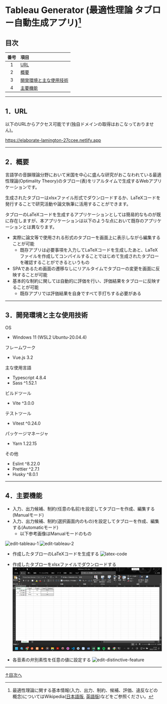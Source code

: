 # Tableau Generator (最適性理論 タブロー自動生成アプリ)[^1]

## 目次
| 番号 | 項目 |
|:-:|:--|
| 1 | [URL](#1url) |
| 2 | [概要](#2概要) |
| 3 | [開発環境と主な使用技術](#3開発環境と主な使用技術) |
| 4 | [主要機能](#4主要機能) |

***
## 1．URL
以下のURLからアクセス可能です(独自ドメインの取得はおこなっておりません)。

https://elaborate-lamington-27ccee.netlify.app

***
## 2．概要
言語学の音韻理論分野において米国を中心に盛んな研究がおこなわれている最適性理論(Optimality Theory)のタブロー(表)をリアルタイムで生成するWebアプリケーションです。

生成されたタブローはxlsxファイル形式でダウンロードするか、LaTeXコードを発行することで研究活動や論文執筆に活用することができます。

タブローのLaTeXコードを生成するアプリケーションとしては簡易的なものが既に存在しますが、本アプリケーションは以下のような点において既存のアプリケーションとは異なります。

+ 実際に論文等で使用される形式のタブローを画面上に表示しながら編集することが可能
  + 既存アプリは必要事項を入力してLaTeXコードを生成したあと、LaTeXファイルを作成してコンパイルすることではじめて生成されたタブローを確認することができるというもの
+ SPAであるため画面の遷移なしにリアルタイムでタブローの変更を画面に反映することが可能
+ 基本的な制約に関しては自動的に評価を行い、評価結果をタブローに反映することが可能
  + 既存アプリでは評価結果を自身ですべて手打ちする必要がある

***
## 3．開発環境と主な使用技術
OS
+ Windows 11 (WSL2 Ubuntu-20.04.4)

フレームワーク
+ Vue.js 3.2

主な使用言語
+ Typescript 4.8.4
+ Sass ^1.52.1

ビルドツール
+ Vite ^3.0.0

テストツール
+ Vitest  ^0.24.0

パッケージマネージャ
+ Yarn 1.22.15

その他
+ Eslint ^8.22.0
+ Prettier ^2.7.1
+ Husky ^8.0.1

***
## 4．主要機能
+ 入力、出力候補、制約(任意の名前)を設定してタブローを作成、編集する(Manualモード)
+ 入力、出力候補、制約(選択画面内のもの)を設定してタブローを作成、編集する(Automaticモード)
  + 以下参考画像はManualモードのもの

![edit-tableau-1](public/readme/edit-tableau-1.gif)
![edit-tableau-2](public/readme/edit-tableau-2.gif)

+ 作成したタブローのLaTeXコードを生成する
![latex-code](public/readme/latex-code.gif)

+ 作成したタブローをxlsxファイルでダウンロードする
![excel-tableau](public/readme/excel-tableau.png)

+ 各音素の弁別素性を任意の値に設定する
![edit-distinctive-feature](public/readme/edit-distinctive-feature.gif)

***
[↑目次へ](#目次)

[^1]: 最適性理論に関する基本情報(入力、出力、制約、候補、評価、違反などの概念)についてはWikipedia([日本語版](https://ja.wikipedia.org/wiki/%E6%9C%80%E9%81%A9%E6%80%A7%E7%90%86%E8%AB%96), [英語版](https://en.wikipedia.org/wiki/Optimality_Theory))などをご参照ください。
